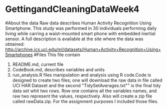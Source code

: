 # GettingandCleaningDataWeek4
#About the data 
Raw data describes Human Activity Recognition Using Smartphone. This study was performed in 30 individuals performing daily living while carring a waist-mounted smart phone with embedded inertial sensor. A full description is available at the site where the data was obtained: http://archive.ics.uci.edu/ml/datasets/Human+Activity+Recognition+Using+Smartphones 
#Files 
This file contain 
1. README.md, current file 
2. CodeBook.md, describes variables and units 
3. run_analysis.R files manipulation and analysis using R code.Code is designed to create two files; one will download the raw data in file called UCI HAR Dataset and the second "TidySetAverages.txt"" is the final tidy data set whit two rows. Row one contains all the variables names, and raw two represent the values, respectively. Also will create a zip file called rawData.zip. For the assignment purposes I included those files. 
